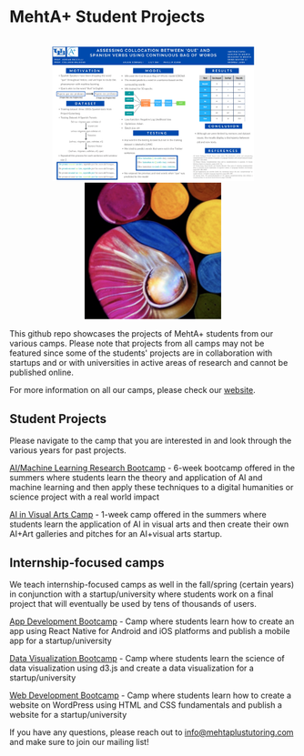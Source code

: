 # MehtA+ Student Projects

<p align="center">
<br>
  <img style="width:355px;"src="aimlresearchbootcamp/2022/Spanish.png" />
  <img style="width:240px;"src="aiinvisualartscamp/1.png" />
<br>
</p>

This github repo showcases the projects of MehtA+ students from our various camps. Please note that projects from all camps may not be featured since some of the students' projects are in collaboration with startups and or with universities in active areas of research and cannot be published online. 

For more information on all our camps, please check our [website](https://mehtaplustutoring.com/).

## Student Projects 

Please navigate to the camp that you are interested in and look through the various years for past projects. 

[AI/Machine Learning Research Bootcamp](aimlresearchbootcamp) - 6-week bootcamp offered in the summers where students learn the theory and application of AI and machine learning and then apply these techniques to a digital humanities or science project with a real world impact

[AI in Visual Arts Camp](aiinvisualartscamp) - 1-week camp offered in the summers where students learn the application of AI in visual arts and then create their own AI+Art galleries and pitches for an AI+visual arts startup.

## Internship-focused camps

We teach internship-focused camps as well in the fall/spring (certain years) in conjunction with a startup/university where students work on a final project that will eventually be used by tens of thousands of users. 

[App Development Bootcamp](https://mehtaplustutoring.com/app-development) - Camp where students learn how to create an app using React Native for Android and iOS platforms and publish a mobile app for a startup/university

[Data Visualization Bootcamp](https://mehtaplustutoring.com/data-visualization) - Camp where students learn the science of data visualization using d3.js and create a data visualization for a startup/university

[Web Development Bootcamp](https://mehtaplustutoring.com/web-development) - Camp where students learn how to create a website on WordPress using HTML and CSS fundamentals and publish a website for a startup/university

If you have any questions, please reach out to info@mehtaplustutoring.com and make sure to join our mailing list!

